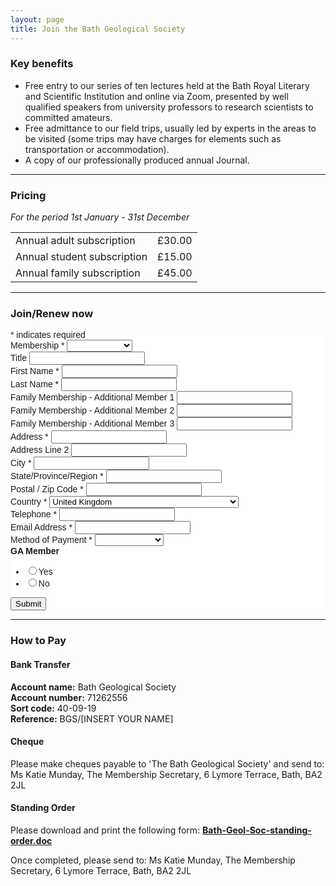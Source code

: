 ```yaml
---
layout: page
title: Join the Bath Geological Society
---
```

<h3>Key benefits</h3>
<ul><li>Free entry to our series of ten lectures held at the Bath Royal Literary and Scientific Institution and online via Zoom, presented by well qualified speakers from university professors to research scientists to committed amateurs.</li>
<li>Free admittance to our field trips, usually led by experts in the areas to be visited (some trips may have charges for elements such as transportation or accommodation).</li>
<li>A copy of our professionally produced annual Journal.</li></ul>
<hr class="full-hr">
<h3>Pricing</h3>
<i>For the period 1st January - 31st December</i>
<table>
<tr>
<td>Annual adult subscription</td><td>£30.00</td>
</tr>
<tr>
<td>Annual student subscription</td><td>£15.00</td>
</tr>
<tr>
<td>Annual family subscription</td><td>£45.00</td>
</tr>
</table>
<hr class="full-hr">
<h3>Join/Renew now</h3>
<!-- Begin Mailchimp Signup Form -->
<link href="//cdn-images.mailchimp.com/embedcode/classic-10_7.css" rel="stylesheet" type="text/css">
<style type="text/css">
	#mc_embed_signup{background:#fff; clear:left; font:14px Helvetica,Arial,sans-serif; }
	/* Add your own Mailchimp form style overrides in your site stylesheet or in this style block.
	   We recommend moving this block and the preceding CSS link to the HEAD of your HTML file. */
</style>
<div id="mc_embed_signup">
<form action="https://docs.google.com/forms/d/e/1FAIpQLSfnpbqZIwATY1ZizGMYz91YUTxRSprSlq0C1zqgpvsQ_kHsUA/formResponse" target="_blank">
    <div id="mc_embed_signup_scroll">
<div class="indicates-required"><span class="asterisk">*</span> indicates required</div>
<div class="mc-field-group">
	<label for="mce-MEMBERSHIP">Membership  <span class="asterisk">*</span>
</label>
	<select name="entry.568178402" class="required" id="mce-MEMBERSHIP">
	<option value=""></option>
	<option value="Individual £30">Individual £30</option>
<option value="Student £15">Student £15</option>
<option value="Family £45">Family £45</option>

	</select>
</div>
<div class="mc-field-group">
	<label for="mce-TITLE">Title </label>
	<input type="text" value="" name="entry.708568919" class="" id="mce-TITLE">
</div>
<div class="mc-field-group">
	<label for="mce-FNAME">First Name  <span class="asterisk">*</span>
</label>
	<input type="text" value="" name="entry.1912063215" class="required" id="mce-FNAME">
</div>
<div class="mc-field-group">
	<label for="mce-LNAME">Last Name  <span class="asterisk">*</span>
</label>
	<input type="text" value="" name="entry.217426343" class="required" id="mce-LNAME">
</div>
<div class="mc-field-group">
	<label for="mce-FAMILY1">Family Membership - Additional Member 1 </label>
	<input type="text" value="" name="entry.1906762947" class="" id="mce-FAMILY1">
</div>
<div class="mc-field-group">
	<label for="mce-FAMILY2">Family Membership - Additional Member 2 </label>
	<input type="text" value="" name="entry.825147072" class="" id="mce-FAMILY2">
</div>
<div class="mc-field-group">
	<label for="mce-FAMILY3">Family Membership - Additional Member 3 </label>
	<input type="text" value="" name="entry.886279228" class="" id="mce-FAMILY3">
</div>
<div class="mc-address-group">
	<div class="mc-field-group">
	    <label for="mce-ADDRESS-addr1">Address  <span class="asterisk">*</span>
</label>
		<input type="text" value="" maxlength="70" name="entry.656297506" id="mce-ADDRESS-addr1" class="required">
	</div>
	<div class="mc-field-group">
	    <label for="mce-ADDRESS-addr2">Address Line 2</label>
		<input type="text" value="" maxlength="70" name="entry.1335825441" id="mce-ADDRESS-addr2">		
	</div>
	<div class="mc-field-group size1of2">
	    <label for="mce-ADDRESS-city">City <span class="asterisk">*</span></label>
		<input type="text" value="" maxlength="40" name="entry.885533383" id="mce-ADDRESS-city" class="required">
	</div>
	<div class="mc-field-group size1of2">
	    <label for="mce-ADDRESS-state">State/Province/Region <span class="asterisk">*</span></label>
	<input type="text" value="" maxlength="20" name="entry.767008683" id="mce-ADDRESS-state" class="required">
	</div>
	<div class="mc-field-group size1of2">
	    <label for="mce-ADDRESS-zip">Postal / Zip Code <span class="asterisk">*</span></label>
		<input type="text" value="" maxlength="10" name="entry.1968573925" id="mce-ADDRESS-zip" class="required">
	</div>
	<div class="mc-field-group size1of2">
	    <label for="mce-ADDRESS-country">Country <span class="asterisk">*</span></label>
		<select name="entry.173105743" id="mce-ADDRESS-country" class="required"><option value="Afghanistan">Afghanistan</option>
<option value="Akrotiri">Akrotiri</option>
<option value="Albania">Albania</option>
<option value="Algeria">Algeria</option>
<option value="American Samoa">American Samoa</option>
<option value="Andorra">Andorra</option>
<option value="Angola">Angola</option>
<option value="Anguilla">Anguilla</option>
<option value="Antarctica">Antarctica</option>
<option value="Antigua and Barbuda">Antigua and Barbuda</option>
<option value="Argentina">Argentina</option>
<option value="Armenia">Armenia</option>
<option value="Aruba">Aruba</option>
<option value="Ashmore and Cartier Islands">Ashmore and Cartier Islands</option>
<option value="Australia">Australia</option>
<option value="Austria">Austria</option>
<option value="Azerbaijan">Azerbaijan</option>
<option value="Bahamas, The">Bahamas, The</option>
<option value="Bahrain">Bahrain</option>
<option value="Bangladesh">Bangladesh</option>
<option value="Barbados">Barbados</option>
<option value="Bassas da India">Bassas da India</option>
<option value="Belarus">Belarus</option>
<option value="Belgium">Belgium</option>
<option value="Belize">Belize</option>
<option value="Benin">Benin</option>
<option value="Bermuda">Bermuda</option>
<option value="Bhutan">Bhutan</option>
<option value="Bolivia">Bolivia</option>
<option value="Bosnia and Herzegovina">Bosnia and Herzegovina</option>
<option value="Botswana">Botswana</option>
<option value="Bouvet Island">Bouvet Island</option>
<option value="Brazil">Brazil</option>
<option value="British Indian Ocean Territory">British Indian Ocean Territory</option>
<option value="British Virgin Islands">British Virgin Islands</option>
<option value="Brunei">Brunei</option>
<option value="Bulgaria">Bulgaria</option>
<option value="Burkina Faso">Burkina Faso</option>
<option value="Burma">Burma</option>
<option value="Burundi">Burundi</option>
<option value="Cambodia">Cambodia</option>
<option value="Cameroon">Cameroon</option>
<option value="Canada">Canada</option>
<option value="Cape Verde">Cape Verde</option>
<option value="Cayman Islands">Cayman Islands</option>
<option value="Central African Republic">Central African Republic</option>
<option value="Chad">Chad</option>
<option value="Chile">Chile</option>
<option value="China">China</option>
<option value="Christmas Island">Christmas Island</option>
<option value="Clipperton Island">Clipperton Island</option>
<option value="Cocos (Keeling) Islands">Cocos (Keeling) Islands</option>
<option value="Colombia">Colombia</option>
<option value="Comoros">Comoros</option>
<option value="Congo, Democratic Republic of the">Congo, Democratic Republic of the</option>
<option value="Congo, Republic of the">Congo, Republic of the</option>
<option value="Cook Islands">Cook Islands</option>
<option value="Coral Sea Islands">Coral Sea Islands</option>
<option value="Costa Rica">Costa Rica</option>
<option value="Cote d'Ivoire">Cote d'Ivoire</option>
<option value="Croatia">Croatia</option>
<option value="Cuba">Cuba</option>
<option value="Cyprus">Cyprus</option>
<option value="Czech Republic">Czech Republic</option>
<option value="Denmark">Denmark</option>
<option value="Dhekelia">Dhekelia</option>
<option value="Djibouti">Djibouti</option>
<option value="Dominica">Dominica</option>
<option value="Dominican Republic">Dominican Republic</option>
<option value="Ecuador">Ecuador</option>
<option value="Egypt">Egypt</option>
<option value="El Salvador">El Salvador</option>
<option value="Equatorial Guinea">Equatorial Guinea</option>
<option value="Eritrea">Eritrea</option>
<option value="Estonia">Estonia</option>
<option value="Ethiopia">Ethiopia</option>
<option value="Europa Island">Europa Island</option>
<option value="Falkland Islands (Islas Malvinas)">Falkland Islands (Islas Malvinas)</option>
<option value="Faroe Islands">Faroe Islands</option>
<option value="Fiji">Fiji</option>
<option value="Finland">Finland</option>
<option value="France">France</option>
<option value="French Guiana">French Guiana</option>
<option value="French Polynesia">French Polynesia</option>
<option value="French Southern and Antarctic Lands">French Southern and Antarctic Lands</option>
<option value="Gabon">Gabon</option>
<option value="Gambia, The">Gambia, The</option>
<option value="Gaza Strip">Gaza Strip</option>
<option value="Georgia">Georgia</option>
<option value="Germany">Germany</option>
<option value="Ghana">Ghana</option>
<option value="Gibraltar">Gibraltar</option>
<option value="Glorioso Islands">Glorioso Islands</option>
<option value="Greece">Greece</option>
<option value="Greenland">Greenland</option>
<option value="Grenada">Grenada</option>
<option value="Guadeloupe">Guadeloupe</option>
<option value="Guam">Guam</option>
<option value="Guatemala">Guatemala</option>
<option value="Guernsey">Guernsey</option>
<option value="Guinea">Guinea</option>
<option value="Guinea-Bissau">Guinea-Bissau</option>
<option value="Guyana">Guyana</option>
<option value="Haiti">Haiti</option>
<option value="Heard Island and McDonald Islands">Heard Island and McDonald Islands</option>
<option value="Holy See (Vatican City)">Holy See (Vatican City)</option>
<option value="Honduras">Honduras</option>
<option value="Hong Kong">Hong Kong</option>
<option value="Hungary">Hungary</option>
<option value="Iceland">Iceland</option>
<option value="India">India</option>
<option value="Indonesia">Indonesia</option>
<option value="Iran">Iran</option>
<option value="Iraq">Iraq</option>
<option value="Ireland">Ireland</option>
<option value="Isle of Man">Isle of Man</option>
<option value="Israel">Israel</option>
<option value="Italy">Italy</option>
<option value="Jamaica">Jamaica</option>
<option value="Jan Mayen">Jan Mayen</option>
<option value="Japan">Japan</option>
<option value="Jersey (Channel Islands)">Jersey (Channel Islands)</option>
<option value="Jordan">Jordan</option>
<option value="Juan de Nova Island">Juan de Nova Island</option>
<option value="Kazakhstan">Kazakhstan</option>
<option value="Kenya">Kenya</option>
<option value="Kiribati">Kiribati</option>
<option value="Korea, North">Korea, North</option>
<option value="Korea, South">Korea, South</option>
<option value="Kuwait">Kuwait</option>
<option value="Kyrgyzstan">Kyrgyzstan</option>
<option value="Laos">Laos</option>
<option value="Latvia">Latvia</option>
<option value="Lebanon">Lebanon</option>
<option value="Lesotho">Lesotho</option>
<option value="Liberia">Liberia</option>
<option value="Libya">Libya</option>
<option value="Liechtenstein">Liechtenstein</option>
<option value="Lithuania">Lithuania</option>
<option value="Luxembourg">Luxembourg</option>
<option value="Macau">Macau</option>
<option value="Macedonia">Macedonia</option>
<option value="Madagascar">Madagascar</option>
<option value="Malawi">Malawi</option>
<option value="Malaysia">Malaysia</option>
<option value="Maldives">Maldives</option>
<option value="Mali">Mali</option>
<option value="Malta">Malta</option>
<option value="Marshall Islands">Marshall Islands</option>
<option value="Martinique">Martinique</option>
<option value="Mauritania">Mauritania</option>
<option value="Mauritius">Mauritius</option>
<option value="Mayotte">Mayotte</option>
<option value="Mexico">Mexico</option>
<option value="Micronesia, Federated States of">Micronesia, Federated States of</option>
<option value="Moldova">Moldova</option>
<option value="Monaco">Monaco</option>
<option value="Mongolia">Mongolia</option>
<option value="Montenegro">Montenegro</option>
<option value="Montserrat">Montserrat</option>
<option value="Morocco">Morocco</option>
<option value="Mozambique">Mozambique</option>
<option value="Namibia">Namibia</option>
<option value="Nauru">Nauru</option>
<option value="Navassa Island">Navassa Island</option>
<option value="Nepal">Nepal</option>
<option value="Netherlands">Netherlands</option>
<option value="Netherlands Antilles">Netherlands Antilles</option>
<option value="New Caledonia">New Caledonia</option>
<option value="New Zealand">New Zealand</option>
<option value="Nicaragua">Nicaragua</option>
<option value="Niger">Niger</option>
<option value="Nigeria">Nigeria</option>
<option value="Niue">Niue</option>
<option value="Norfolk Island">Norfolk Island</option>
<option value="Northern Mariana Islands">Northern Mariana Islands</option>
<option value="Norway">Norway</option>
<option value="Oman">Oman</option>
<option value="Pakistan">Pakistan</option>
<option value="Palau">Palau</option>
<option value="Panama">Panama</option>
<option value="Papua New Guinea">Papua New Guinea</option>
<option value="Paracel Islands">Paracel Islands</option>
<option value="Paraguay">Paraguay</option>
<option value="Peru">Peru</option>
<option value="Philippines">Philippines</option>
<option value="Pitcairn Islands">Pitcairn Islands</option>
<option value="Poland">Poland</option>
<option value="Portugal">Portugal</option>
<option value="Puerto Rico">Puerto Rico</option>
<option value="Qatar">Qatar</option>
<option value="Reunion">Reunion</option>
<option value="Romania">Romania</option>
<option value="Russia">Russia</option>
<option value="Rwanda">Rwanda</option>
<option value="Saint Helena">Saint Helena</option>
<option value="Saint Kitts and Nevis">Saint Kitts and Nevis</option>
<option value="Saint Lucia">Saint Lucia</option>
<option value="Saint Pierre and Miquelon">Saint Pierre and Miquelon</option>
<option value="Saint Vincent and the Grenadines">Saint Vincent and the Grenadines</option>
<option value="Samoa">Samoa</option>
<option value="San Marino">San Marino</option>
<option value="Sao Tome and Principe">Sao Tome and Principe</option>
<option value="Saudi Arabia">Saudi Arabia</option>
<option value="Senegal">Senegal</option>
<option value="Serbia ">Serbia </option>
<option value="Seychelles">Seychelles</option>
<option value="Sierra Leone">Sierra Leone</option>
<option value="Singapore">Singapore</option>
<option value="Slovakia">Slovakia</option>
<option value="Slovenia">Slovenia</option>
<option value="Solomon Islands">Solomon Islands</option>
<option value="Somalia">Somalia</option>
<option value="South Africa">South Africa</option>
<option value="South Georgia and the South Sandwich Islands">South Georgia and the South Sandwich Islands</option>
<option value="Spain">Spain</option>
<option value="Spratly Islands">Spratly Islands</option>
<option value="Sri Lanka">Sri Lanka</option>
<option value="Sudan">Sudan</option>
<option value="Suriname">Suriname</option>
<option value="Svalbard">Svalbard</option>
<option value="Swaziland">Swaziland</option>
<option value="Sweden">Sweden</option>
<option value="Switzerland">Switzerland</option>
<option value="Syria">Syria</option>
<option value="Taiwan">Taiwan</option>
<option value="Tajikistan">Tajikistan</option>
<option value="Tanzania">Tanzania</option>
<option value="Thailand">Thailand</option>
<option value="Timor-Leste">Timor-Leste</option>
<option value="Togo">Togo</option>
<option value="Tokelau">Tokelau</option>
<option value="Tonga">Tonga</option>
<option value="Trinidad and Tobago">Trinidad and Tobago</option>
<option value="Tromelin Island">Tromelin Island</option>
<option value="Tunisia">Tunisia</option>
<option value="Turkey">Turkey</option>
<option value="Turkmenistan">Turkmenistan</option>
<option value="Turks and Caicos Islands">Turks and Caicos Islands</option>
<option value="Tuvalu">Tuvalu</option>
<option value="Uganda">Uganda</option>
<option value="Ukraine">Ukraine</option>
<option value="United Arab Emirates">United Arab Emirates</option>
<option value="United Kingdom" selected="selected">United Kingdom</option>
<option value="USA">USA</option>
<option value="Uruguay">Uruguay</option>
<option value="Uzbekistan">Uzbekistan</option>
<option value="Vanuatu">Vanuatu</option>
<option value="Venezuela">Venezuela</option>
<option value="Vietnam">Vietnam</option>
<option value="Virgin Islands">Virgin Islands</option>
<option value="Wake Island">Wake Island</option>
<option value="Wallis and Futuna">Wallis and Futuna</option>
<option value="West Bank">West Bank</option>
<option value="Western Sahara">Western Sahara</option>
<option value="Yemen">Yemen</option>
<option value="Zambia">Zambia</option>
<option value="Zimbabwe">Zimbabwe</option>
</option></select>
	</div>
</div>
<div class="mc-field-group size1of2">
	<label for="mce-PHONE">Telephone  <span class="asterisk">*</span>
</label>
	<input type="text" name="entry.984083603" class="required" value="" id="mce-PHONE">
</div>
<div class="mc-field-group">
	<label for="mce-EMAIL">Email Address  <span class="asterisk">*</span>
</label>
	<input type="email" value="" name="entry.675380916" class="required email" id="mce-EMAIL">
</div>
<div class="mc-field-group">
	<label for="mce-PAYMENT">Method of Payment  <span class="asterisk">*</span>
</label>
	<select name="entry.757879001" class="required" id="mce-PAYMENT">
	<option value=""></option>
	<option value="Bank transfer">Bank transfer</option>
<option value="Cheque">Cheque</option>
<option value="Standing order">Standing order</option>

	</select>
</div>
<div class="mc-field-group input-group">
    <strong>GA Member </strong>
    <ul><li><input type="radio" value="Yes" name="entry.37701404" id="mce-GAMEMBER-0"><label for="mce-GAMEMBER-0">Yes</label></li>
<li><input type="radio" value="No" name="entry.37701404" id="mce-GAMEMBER-1"><label for="mce-GAMEMBER-1">No</label></li>
</ul>
</div>
	<div id="mce-responses" class="clear">
		<div class="response" id="mce-error-response" style="display:none"></div>
		<div class="response" id="mce-success-response" style="display:none"></div>
	</div>    <!-- real people should not fill this in and expect good things - do not remove this or risk form bot signups-->
    <div style="position: absolute; left: -5000px;" aria-hidden="true"><input type="text" name="b_c51e8148e911135b811360427_053a477a4f" tabindex="-1" value=""></div>
    <div class="clear"><input type="submit" value="Submit" name="subscribe" id="mc-embedded-subscribe" class="button"></div>
    </div>
</form>
</div>
<!--End mc_embed_signup -->

<hr class="full-hr">
<h3>How to Pay</h3>
<div id="bank-transfer-help">
<h4>Bank Transfer</h4>
<p><strong>Account name:</strong> Bath Geological Society<br>
<strong>Account number:</strong> 71262556<br>
<strong>Sort code:</strong> 40-09-19<br>
<strong>Reference:</strong> BGS/[INSERT YOUR NAME]</p>
</div>
<div id="cheque-help">
<h4>Cheque</h4>
<p>Please make cheques payable to 'The Bath Geological Society' and send to: Ms Katie Munday, The Membership Secretary, 6 Lymore Terrace, Bath, BA2 2JL</p>
</div>
<div id="so-help">
<h4>Standing Order</h4>
<p>Please download and print the following form: <strong><a download href="/assets/Bath-Geol-Soc-standing-order.doc">Bath-Geol-Soc-standing-order.doc</a></strong></p>
<p>Once completed, please send to: Ms Katie Munday, The Membership Secretary, 6 Lymore Terrace, Bath, BA2 2JL</p>
</div>